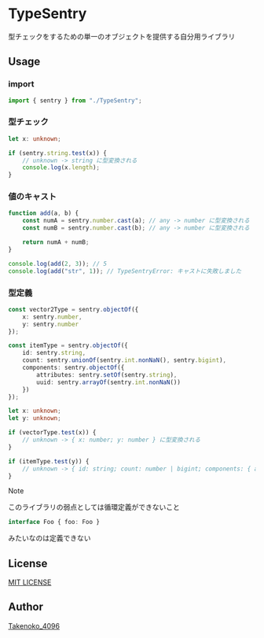 # TypeSentry

型チェックをするための単一のオブジェクトを提供する自分用ライブラリ

## Usage

### import

```ts
import { sentry } from "./TypeSentry";
```

### 型チェック

```ts
let x: unknown;

if (sentry.string.test(x)) {
    // unknown -> string に型変換される
    console.log(x.length);
}
```

### 値のキャスト

```js
function add(a, b) {
    const numA = sentry.number.cast(a); // any -> number に型変換される
    const numB = sentry.number.cast(b); // any -> number に型変換される

    return numA + numB;
}

console.log(add(2, 3)); // 5
console.log(add("str", 1)); // TypeSentryError: キャストに失敗しました
```

### 型定義

```ts
const vector2Type = sentry.objectOf({
    x: sentry.number,
    y: sentry.number
});

const itemType = sentry.objectOf({
    id: sentry.string,
    count: sentry.unionOf(sentry.int.nonNaN(), sentry.bigint),
    components: sentry.objectOf({
        attributes: sentry.setOf(sentry.string),
        uuid: sentry.arrayOf(sentry.int.nonNaN())
    })
});

let x: unknown;
let y: unknown;

if (vectorType.test(x)) {
    // unknown -> { x: number; y: number } に型変換される
}

if (itemType.test(y)) {
    // unknown -> { id: string; count: number | bigint; components: { attributes: Set<string>; uuid: number[] } } に型変換される, たとえばcountがNaNだったり小数だったりすると実行時エラー
}
```

> [!NOTE]
> このライブラリの弱点としては循環定義ができないこと
> ```ts
> interface Foo { foo: Foo }
> ```
> みたいなのは定義できない

## License
[MIT LICENSE](/LICENSE)

## Author
[Takenoko_4096](x.com/Takenoko_4096)

